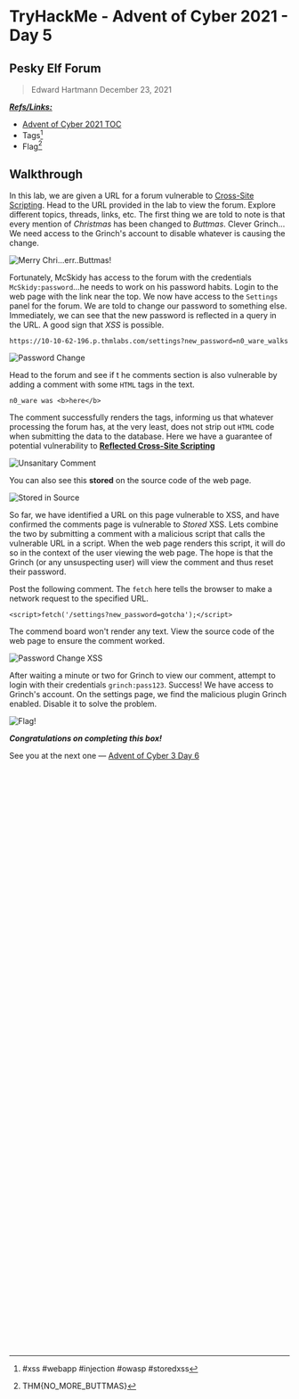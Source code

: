 # TryHackMe - Advent of Cyber 2021 - Day 5
## Pesky Elf Forum
> Edward Hartmann
> December 23, 2021

***<u>Refs/Links:</u>***
- [Advent of Cyber 2021 TOC](Advent%20of%20Cyber%20Table%20of%20Contents.md)  
-  Tags[^1]
-  Flag[^2]

[^1]: #xss #webapp #injection #owasp #storedxss 
[^2]: THM{NO_MORE_BUTTMAS}

## Walkthrough
In this lab, we are given a URL for a forum vulnerable to [Cross-Site Scripting](../../../knowledge-base/vulnerabilities/cross_site_scripting_xss.md). Head to the URL provided in the lab to view the forum. Explore different topics, threads, links, etc. The first thing we are told to note is that every mention of *Christmas* has been changed to *Buttmas*. Clever Grinch... We need access to the Grinch's account to disable whatever is causing the change. 

![Merry Chri...err..Buttmas!](AoC-2021_Photos/Day_5/1.0_AoC-Day-5_12-23-21-Buttmas.png)

Fortunately, McSkidy has access to the forum with the credentials `McSkidy:password`...he needs to work on his password habits. Login to the web page with the link near the top. We now have access to the `Settings` panel for the forum. We are told to change our password to something else. Immediately, we can see that the new password is reflected in a query in the URL. A good sign that *XSS* is possible. 

`https://10-10-62-196.p.thmlabs.com/settings?new_password=n0_ware_walks`

![Password Change](AoC-2021_Photos/Day_5/2.0_AoC-Day-5_12-23-21-Password-Change.png)

Head to the forum and see if t he comments section is also vulnerable by adding a comment with some `HTML` tags in the text. 

`n0_ware was <b>here</b>`

The comment successfully renders the tags, informing us that whatever processing the forum has, at the very least, does not strip out `HTML` code when submitting the data to the database. Here we have a guarantee of potential vulnerability to [**Reflected Cross-Site Scripting**](../../../knowledge-base/vulnerabilities/cross_site_scripting_xss.md)

![Unsanitary Comment](AoC-2021_Photos/Day_5/3.0_AoC-Day-5_12-23-21-Unsanitary-Comment.png)

You can also see this **stored** on the source code of the web page. 

![Stored in Source](AoC-2021_Photos/Day_5/4.0_AoC-Day-5_12-23-21-Stored-in-Source.png)

So far, we have identified a URL on this page vulnerable to XSS, and have confirmed the comments page is vulnerable to *Stored* XSS. Lets combine the two by submitting a comment with a malicious script that calls the vulnerable URL in a script. When the web page renders this script, it will do so in the context of the user viewing the web page. The hope is that the Grinch (or any unsuspecting user) will view the comment and thus reset their password. 

Post the following comment. The `fetch` here tells the browser to make a network request to the specified URL.

`<script>fetch('/settings?new_password=gotcha');</script>`

The commend board won't render any text. View the source code of the web page to ensure the comment worked.

![Password Change XSS](AoC-2021_Photos/Day_5/5.0_AoC-Day-5_12-23-21-Password-Change-XSS.png)

After waiting a minute or two for Grinch to view our comment, attempt to login with their credentials `grinch:pass123`. Success! We have access to Grinch's account. On the settings page, we find the malicious plugin Grinch enabled. Disable it to solve the problem. 

![Flag!](AoC-2021_Photos/Day_5/6.0_AoC-Day-5_12-23-21-Malicious-Plugin.png)

***Congratulations on completing this box!***  

See you at the next one &mdash; [Advent of Cyber 3 Day 6](AoC-2021_Day6.0.md)
</br>
</br>
</br>
</br>
</br>
</br>
</br>
</br>
</br>
</br>
</br>
</br>
</br>
</br>
</br>
</br>
</br>
</br>
</br>
</br>
</br>
</br>
</br>
</br>
</br>
</br>
</br>
</br>
</br>
</br>
</br>
</br>
</br>
</br>
</br>
</br>
</br>
</br>
</br>
</br>
</br>
</br>
</br>
</br>
</br>
</br>
</br>
</br>
</br>
</br>
</br>
</br>
</br>
</br>
</br>
</br>
</br>
</br>
</br>
</br>
</br>
</br>
</br>
